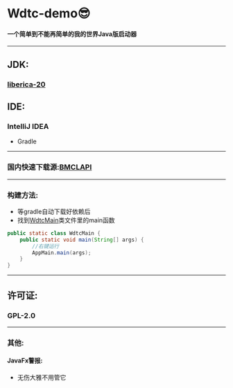 # Wdtc-demo😎

#### 一个简单到不能再简单的我的世界Java版启动器

---

## JDK:

### [liberica-20](https://bell-sw.com/pages/downloads/)

## IDE:

### IntelliJ IDEA

- Gradle

---

### 国内快速下载源:[BMCLAPI](https://bmclapidoc.bangbang93.com/)

---

### 构建方法:
- 等gradle自动下载好依赖后
- 找到[WdtcMain](Wdtc/src/main/java/org/WdtcUI/WdtcMain.java)类文件里的main函数

```java
public static class WdtcMain {
    public static void main(String[] args) {
        //右键运行
        AppMain.main(args);
    }
}
```

---

## 许可证:

### GPL-2.0

---

### 其他:

#### JavaFx警报:
- 无伤大雅不用管它